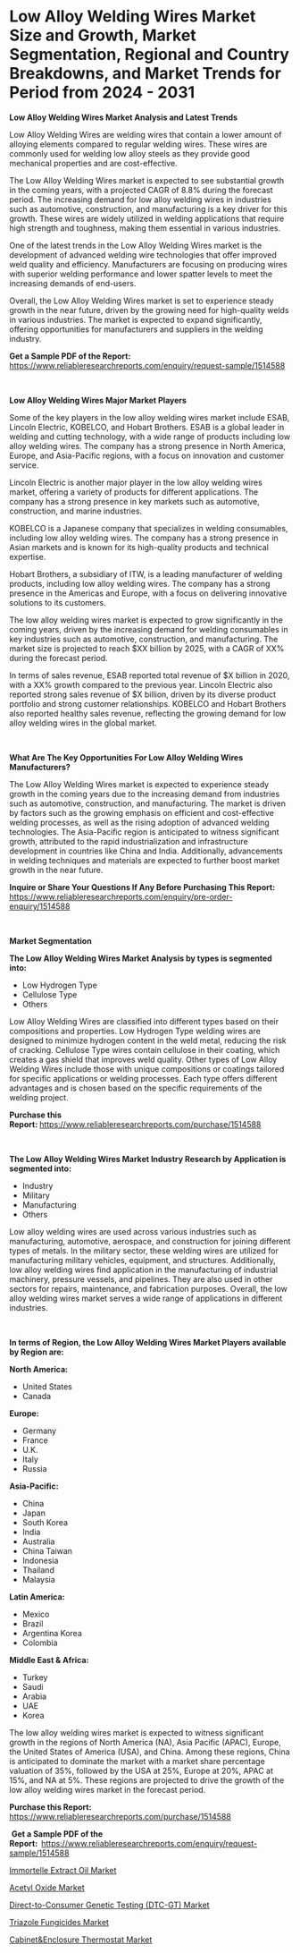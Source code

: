 <p><h1>Low Alloy Welding Wires Market Size and Growth, Market Segmentation, Regional and Country Breakdowns, and Market Trends for Period from 2024 -  2031</h1></p><p><strong>Low Alloy Welding Wires Market Analysis and Latest Trends</strong></p>
<p><p>Low Alloy Welding Wires are welding wires that contain a lower amount of alloying elements compared to regular welding wires. These wires are commonly used for welding low alloy steels as they provide good mechanical properties and are cost-effective.</p><p>The Low Alloy Welding Wires market is expected to see substantial growth in the coming years, with a projected CAGR of 8.8% during the forecast period. The increasing demand for low alloy welding wires in industries such as automotive, construction, and manufacturing is a key driver for this growth. These wires are widely utilized in welding applications that require high strength and toughness, making them essential in various industries.</p><p>One of the latest trends in the Low Alloy Welding Wires market is the development of advanced welding wire technologies that offer improved weld quality and efficiency. Manufacturers are focusing on producing wires with superior welding performance and lower spatter levels to meet the increasing demands of end-users.</p><p>Overall, the Low Alloy Welding Wires market is set to experience steady growth in the near future, driven by the growing need for high-quality welds in various industries. The market is expected to expand significantly, offering opportunities for manufacturers and suppliers in the welding industry.</p></p>
<p><strong>Get a Sample PDF of the Report:&nbsp;</strong> <a href="https://www.reliableresearchreports.com/enquiry/request-sample/1514588">https://www.reliableresearchreports.com/enquiry/request-sample/1514588</a></p>
<p>&nbsp;</p>
<p><strong>Low Alloy Welding Wires Major Market Players</strong></p>
<p><p>Some of the key players in the low alloy welding wires market include ESAB, Lincoln Electric, KOBELCO, and Hobart Brothers. ESAB is a global leader in welding and cutting technology, with a wide range of products including low alloy welding wires. The company has a strong presence in North America, Europe, and Asia-Pacific regions, with a focus on innovation and customer service.</p><p>Lincoln Electric is another major player in the low alloy welding wires market, offering a variety of products for different applications. The company has a strong presence in key markets such as automotive, construction, and marine industries.</p><p>KOBELCO is a Japanese company that specializes in welding consumables, including low alloy welding wires. The company has a strong presence in Asian markets and is known for its high-quality products and technical expertise.</p><p>Hobart Brothers, a subsidiary of ITW, is a leading manufacturer of welding products, including low alloy welding wires. The company has a strong presence in the Americas and Europe, with a focus on delivering innovative solutions to its customers.</p><p>The low alloy welding wires market is expected to grow significantly in the coming years, driven by the increasing demand for welding consumables in key industries such as automotive, construction, and manufacturing. The market size is projected to reach $XX billion by 2025, with a CAGR of XX% during the forecast period.</p><p>In terms of sales revenue, ESAB reported total revenue of $X billion in 2020, with a XX% growth compared to the previous year. Lincoln Electric also reported strong sales revenue of $X billion, driven by its diverse product portfolio and strong customer relationships. KOBELCO and Hobart Brothers also reported healthy sales revenue, reflecting the growing demand for low alloy welding wires in the global market.</p></p>
<p>&nbsp;</p>
<p><strong>What Are The Key Opportunities For Low Alloy Welding Wires Manufacturers?</strong></p>
<p><p>The Low Alloy Welding Wires market is expected to experience steady growth in the coming years due to the increasing demand from industries such as automotive, construction, and manufacturing. The market is driven by factors such as the growing emphasis on efficient and cost-effective welding processes, as well as the rising adoption of advanced welding technologies. The Asia-Pacific region is anticipated to witness significant growth, attributed to the rapid industrialization and infrastructure development in countries like China and India. Additionally, advancements in welding techniques and materials are expected to further boost market growth in the near future.</p></p>
<p><strong>Inquire or Share Your Questions If Any Before Purchasing This Report:</strong> <a href="https://www.reliableresearchreports.com/enquiry/pre-order-enquiry/1514588">https://www.reliableresearchreports.com/enquiry/pre-order-enquiry/1514588</a></p>
<p>&nbsp;</p>
<p><strong>Market Segmentation</strong></p>
<p><strong>The Low Alloy Welding Wires Market Analysis by types is segmented into:</strong></p>
<p><ul><li>Low Hydrogen Type</li><li>Cellulose Type</li><li>Others</li></ul></p>
<p><p>Low Alloy Welding Wires are classified into different types based on their compositions and properties. Low Hydrogen Type welding wires are designed to minimize hydrogen content in the weld metal, reducing the risk of cracking. Cellulose Type wires contain cellulose in their coating, which creates a gas shield that improves weld quality. Other types of Low Alloy Welding Wires include those with unique compositions or coatings tailored for specific applications or welding processes. Each type offers different advantages and is chosen based on the specific requirements of the welding project.</p></p>
<p><strong>Purchase this Report:&nbsp;</strong><a href="https://www.reliableresearchreports.com/purchase/1514588">https://www.reliableresearchreports.com/purchase/1514588</a></p>
<p>&nbsp;</p>
<p><strong>The Low Alloy Welding Wires Market Industry Research by Application is segmented into:</strong></p>
<p><ul><li>Industry</li><li>Military</li><li>Manufacturing</li><li>Others</li></ul></p>
<p><p>Low alloy welding wires are used across various industries such as manufacturing, automotive, aerospace, and construction for joining different types of metals. In the military sector, these welding wires are utilized for manufacturing military vehicles, equipment, and structures. Additionally, low alloy welding wires find application in the manufacturing of industrial machinery, pressure vessels, and pipelines. They are also used in other sectors for repairs, maintenance, and fabrication purposes. Overall, the low alloy welding wires market serves a wide range of applications in different industries.</p></p>
<p>&nbsp;</p>
<p><strong>In terms of Region, the Low Alloy Welding Wires Market Players available by Region are:</strong></p>
<p>
    <p> <strong> North America: </strong>
        <ul>
            <li>United States</li>
            <li>Canada</li>
        </ul>
        </p> 
    <p> <strong> Europe: </strong>
        <ul>
            <li>Germany</li>
            <li>France</li>
            <li>U.K.</li>
            <li>Italy</li>
            <li>Russia</li>
        </ul>
        </p> 
    <p> <strong> Asia-Pacific: </strong>
        <ul>
            <li>China</li>
            <li>Japan</li>
            <li>South Korea</li>
            <li>India</li>
            <li>Australia</li>
            <li>China Taiwan</li>
            <li>Indonesia</li>
            <li>Thailand</li>
            <li>Malaysia</li>
        </ul>
        </p> 
    <p> <strong> Latin America: </strong>
        <ul>
            <li>Mexico</li>
            <li>Brazil</li>
            <li>Argentina Korea</li>
            <li>Colombia</li>
        </ul>
        </p> 
    <p> <strong> Middle East & Africa: </strong>
        <ul>
            <li>Turkey</li>
            <li>Saudi</li>
            <li>Arabia</li>
            <li>UAE</li>
            <li>Korea</li>
        </ul>
    </p>
    </p>
<p><p>The low alloy welding wires market is expected to witness significant growth in the regions of North America (NA), Asia Pacific (APAC), Europe, the United States of America (USA), and China. Among these regions, China is anticipated to dominate the market with a market share percentage valuation of 35%, followed by the USA at 25%, Europe at 20%, APAC at 15%, and NA at 5%. These regions are projected to drive the growth of the low alloy welding wires market in the forecast period.</p></p>
<p><strong>Purchase this Report: </strong><a href="https://www.reliableresearchreports.com/purchase/1514588">https://www.reliableresearchreports.com/purchase/1514588</a></p>
<p>&nbsp;<strong>Get a Sample PDF of the Report:&nbsp;&nbsp;</strong><a href="https://www.reliableresearchreports.com/enquiry/request-sample/1514588">https://www.reliableresearchreports.com/enquiry/request-sample/1514588</a></p>
<p><strong></strong></p>
<p><p><a href="https://gratis-rainforest-2ca.notion.site/Immortelle-Extract-Oil-Market-Offers-Provide-Insightful-Data-for-the-Time-Period-from-2024-to-2031-a-bb0d0037ff8f44238cdcb5315480926a">Immortelle Extract Oil Market</a></p><p><a href="https://view.publitas.com/reportprime-1/acetyl-oxide-market-size-and-growth-market-segmentation-regional-and-country-breakdowns-and-market-trends-for-period-from-2024-2031/">Acetyl Oxide Market</a></p><p><a href="https://metal-farmhouse-e95.notion.site/Direct-to-Consumer-Genetic-Testing-DTC-GT-Market-Size-and-Growth-Market-Segmentation-Regional-an-2b2c104736d24e7284e5a026037ed593">Direct-to-Consumer Genetic Testing (DTC-GT) Market</a></p><p><a href="https://view.publitas.com/reportprime-1/triazole-fungicides-market-size-furnishes-valuable-information-encompassing-market-share-market-trends-and-projections-spanning-from-2024-to-2031/">Triazole Fungicides Market</a></p><p><a href="https://crocus-run-b5a.notion.site/Cabinet-Enclosure-Thermostat-Market-Growth-Market-Trends-COVID-19-Impact-and-Forecasts-for-period-b1257a70d10a46edae629cba4af637d1">Cabinet&Enclosure Thermostat Market</a></p></p>